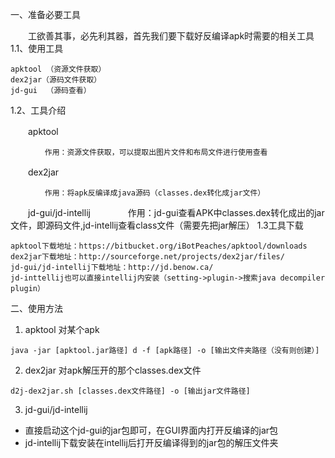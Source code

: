 一、准备必要工具

　　工欲善其事，必先利其器，首先我们要下载好反编译apk时需要的相关工具
1.1、使用工具

    apktool （资源文件获取） 
    dex2jar（源码文件获取）
    jd-gui  （源码查看）

1.2、工具介绍

　　apktool  

     　　　　作用：资源文件获取，可以提取出图片文件和布局文件进行使用查看

　　dex2jar

     　　　　作用：将apk反编译成java源码（classes.dex转化成jar文件）

　　jd-gui/jd-intellij
     　　　　作用：jd-gui查看APK中classes.dex转化成出的jar文件，即源码文件,jd-intellij查看class文件（需要先把jar解压）
1.3工具下载

    apktool下载地址：https://bitbucket.org/iBotPeaches/apktool/downloads
    dex2jar下载地址：http://sourceforge.net/projects/dex2jar/files/
    jd-gui/jd-intellij下载地址：http://jd.benow.ca/
    jd-inttellij也可以直接intellij内安装（setting->plugin->搜索java decompiler plugin）
二、使用方法
1. apktool
对某个apk
```
java -jar [apktool.jar路径] d -f [apk路径] -o [输出文件夹路径（没有则创建）]
```
2. dex2jar
对apk解压开的那个classes.dex文件
```
d2j-dex2jar.sh [classes.dex文件路径] -o [输出jar文件路径]
```
3. jd-gui/jd-intellij
* 直接启动这个jd-gui的jar包即可，在GUI界面内打开反编译的jar包
* jd-intellij下载安装在intellij后打开反编译得到的jar包的解压文件夹

